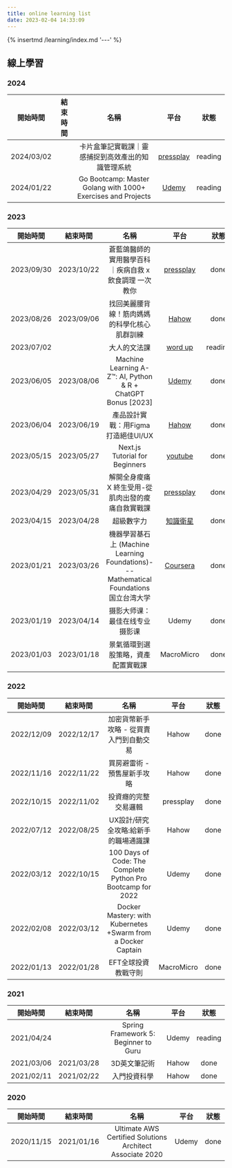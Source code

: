 ```yaml
---
title: online learning list
date: 2023-02-04 14:33:09
---
```


{% insertmd /learning/index.md '---' %}

<div class='my-learning'>

## 線上學習

### 2024
| 開始時間 	| 結束時間 	| 名稱 	| 平台 | 狀態 	|
|:--------:|:----------:|:------:|:------:|:----:|
|2024/03/02||卡片盒筆記實戰課｜靈感捕捉到高效產出的知識管理系統|[pressplay](https://www.pressplay.cc/project/148B74E70523C7A7E260484F9B6825CB/about#act=auto-follow)|reading|
|2024/01/22||Go Bootcamp: Master Golang with 1000+ Exercises and Projects|[Udemy](https://www.udemy.com/course/learn-go-the-complete-bootcamp-course-golang/)|reading|

### 2023

| 開始時間 	| 結束時間 	| 名稱 	| 平台 | 狀態 	|
|:--------:|:----------:|:------:|:------:|:----:|
|2023/09/30|2023/10/22|蒼藍鴿醫師的實用醫學百科｜疾病自救 x 飲食調理 一次教你|[pressplay](https://www.pressplay.cc/project/262654CBA654DA92BE46A4B09E390F2E/about#act=auto-follow)|done|
|2023/08/26|2023/09/06|找回美麗腰背線！筋肉媽媽的科學化核心肌群訓練|[Hahow](https://hahow.in/courses/628b1d45b38e8100072ca394/main?item=628dbdaaef00450006857d93)|done|
|2023/07/02||大人的文法課|[word up](https://shop.wordup.com.tw/product/422)|reading|
|2023/06/05|2023/08/06|Machine Learning A-Z™: AI, Python & R + ChatGPT Bonus [2023]|[Udemy](https://www.udemy.com/course/machinelearning/)|done|
|2023/06/04|2023/06/19|產品設計實戰：用Figma打造絕佳UI/UX|[Hahow](https://hahow.in/courses/5ee4d65789dc7e4854909ba1)|done|
|2023/05/15|2023/05/27|Next.js Tutorial for Beginners|[youtube](https://www.youtube.com/playlist?list=PLC3y8-rFHvwgC9mj0qv972IO5DmD-H0ZH)|done|
|2023/04/29|2023/05/31|解開全身痠痛 X 終生受用-從肌肉出發的痠痛自救實戰課|[pressplay](https://www.pressplay.cc/pfoject/75EDE38CFD35285DFFEC2DE04DA239B3/about)|done|
|2023/04/15|2023/04/28|超級數字力|[知識衛星](https://sat.cool/course/28)|done|
|2023/01/21|2023/03/26|機器學習基石上 (Machine Learning Foundations)---Mathematical Foundations 国立台湾大学|[Coursera](https://www.coursera.org/learn/ntumlone-mathematicalfoundations)|done|
|2023/01/19|2023/04/14|摄影大师课：最佳在线专业摄影课|Udemy|done|
|2023/01/03|2023/01/18|景氣循環到選股策略，資產配置實戰課|MacroMicro|done|

### 2022

| 開始時間 	| 結束時間 	| 名稱 	| 平台 | 狀態 	|
|:--------:|:----------:|:------:|:------:|:----:|
|2022/12/09|2022/12/17|加密貨幣新手攻略 - 從買賣入門到自動交易|Hahow|done|
|2022/11/16|2022/11/22|買房避雷術 - 預售屋新手攻略|Hahow|done|
|2022/10/15|2022/11/02|投資癮的完整交易邏輯|pressplay|done|
|2022/07/12|2022/08/25|UX設計/研究全攻略:給新手的職場通識課|Hahow|done|
|2022/03/12|2022/10/15|100 Days of Code: The Complete Python Pro Bootcamp for 2022|Udemy|done|
|2022/02/08|2022/03/12|Docker Mastery: with Kubernetes +Swarm from a Docker Captain|Udemy|done|
|2022/01/13|2022/01/28|EFT全球投資教戰守則|MacroMicro|done|

### 2021

| 開始時間 	| 結束時間 	| 名稱 	| 平台 | 狀態 	|
|:--------:|:----------:|:------:|:------:|:----:|
|2021/04/24||Spring Framework 5: Beginner to Guru|Udemy|reading|
|2021/03/06|2021/03/28|3D英文筆記術|Hahow|done|
|2021/02/11|2021/02/22|入門投資科學|Hahow|done|

### 2020
| 開始時間 	| 結束時間 	| 名稱 	| 平台 | 狀態 	|
|:--------:|:----------:|:------:|:------:|:----:|
|2020/11/15|2021/01/16|Ultimate AWS Certified Solutions Architect Associate 2020|Udemy|done|

</div>
